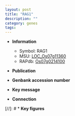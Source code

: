 ```yaml
---
layout: post
title: "RAG1"
description: ""
category: genes
tags: 
---
```


* **Information**  
    + Symbol: RAG1  
    + MSU: [LOC_Os07g11360](http://rice.uga.edu/cgi-bin/ORF_infopage.cgi?orf=LOC_Os07g11360)  
    + RAPdb: [Os07g0214100](http://rapdb.dna.affrc.go.jp/viewer/gbrowse_details/irgsp1?name=Os07g0214100)  

* **Publication**  

* **Genbank accession number**  

* **Key message**  

* **Connection**  

[//]: # * **Key figures**  


